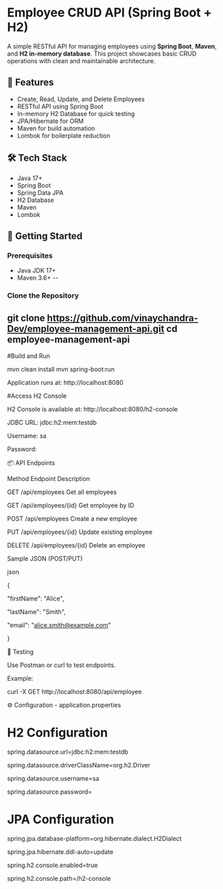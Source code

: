 # Employee CRUD API (Spring Boot + H2)

A simple RESTful API for managing employees using **Spring Boot**, **Maven**, and **H2 in-memory database**. This project showcases basic CRUD operations with clean and maintainable architecture.

## 📌 Features

- Create, Read, Update, and Delete Employees
- RESTful API using Spring Boot
- In-memory H2 Database for quick testing
- JPA/Hibernate for ORM
- Maven for build automation
- Lombok for boilerplate reduction

## 🛠️ Tech Stack

- Java 17+
- Spring Boot
- Spring Data JPA
- H2 Database
- Maven
- Lombok

## 🚀 Getting Started

### Prerequisites

- Java JDK 17+
- Maven 3.6+
--
### Clone the Repository

git clone https://github.com/vinaychandra-Dev/employee-management-api.git
cd employee-management-api
---
#Build and Run

mvn clean install
mvn spring-boot:run

Application runs at:
http://localhost:8080

#Access H2 Console

H2 Console is available at:
http://localhost:8080/h2-console

JDBC URL: jdbc:h2:mem:testdb

Username: sa

Password: 

📦 API Endpoints

Method	Endpoint	Description

GET	/api/employees	Get all employees

GET	/api/employees/{id}	Get employee by ID

POST	/api/employees	Create a new employee

PUT	/api/employees/{id}	Update existing employee

DELETE	/api/employees/{id}	Delete an employee

Sample JSON (POST/PUT)

json

{

  "firstName": "Alice",
  
  "lastName": "Smith",
  
  "email": "alice.smith@example.com"
  
}

🧪 Testing

Use Postman or curl to test endpoints.

Example:

curl -X GET http://localhost:8080/api/employee

⚙️ Configuration - application.properties

# H2 Configuration

spring.datasource.url=jdbc:h2:mem:testdb

spring.datasource.driverClassName=org.h2.Driver

spring.datasource.username=sa

spring.datasource.password=

# JPA Configuration

spring.jpa.database-platform=org.hibernate.dialect.H2Dialect

spring.jpa.hibernate.ddl-auto=update

spring.h2.console.enabled=true

spring.h2.console.path=/h2-console
